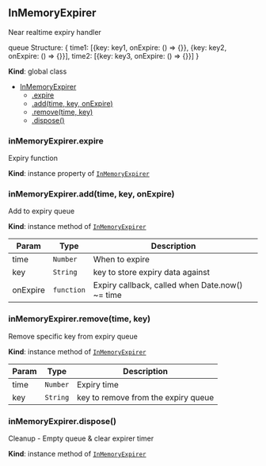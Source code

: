 <a name="InMemoryExpirer"></a>

## InMemoryExpirer
Near realtime expiry handler

queue Structure:
 {
   time1: [{key: key1, onExpire: () => {}}, {key: key2, onExpire: () => {}}],
   time2: [{key: key3, onExpire: () => {}}]
 }

**Kind**: global class  

* [InMemoryExpirer](#InMemoryExpirer)
    * [.expire](#InMemoryExpirer+expire)
    * [.add(time, key, onExpire)](#InMemoryExpirer+add)
    * [.remove(time, key)](#InMemoryExpirer+remove)
    * [.dispose()](#InMemoryExpirer+dispose)

<a name="InMemoryExpirer+expire"></a>

### inMemoryExpirer.expire
Expiry function

**Kind**: instance property of [<code>InMemoryExpirer</code>](#InMemoryExpirer)  
<a name="InMemoryExpirer+add"></a>

### inMemoryExpirer.add(time, key, onExpire)
Add to expiry queue

**Kind**: instance method of [<code>InMemoryExpirer</code>](#InMemoryExpirer)  

| Param | Type | Description |
| --- | --- | --- |
| time | <code>Number</code> | When to expire |
| key | <code>String</code> | key to store expiry data against |
| onExpire | <code>function</code> | Expiry callback, called when Date.now() ~= time |

<a name="InMemoryExpirer+remove"></a>

### inMemoryExpirer.remove(time, key)
Remove specific key from expiry queue

**Kind**: instance method of [<code>InMemoryExpirer</code>](#InMemoryExpirer)  

| Param | Type | Description |
| --- | --- | --- |
| time | <code>Number</code> | Expiry time |
| key | <code>String</code> | key to remove from the expiry queue |

<a name="InMemoryExpirer+dispose"></a>

### inMemoryExpirer.dispose()
Cleanup - Empty queue & clear expirer timer

**Kind**: instance method of [<code>InMemoryExpirer</code>](#InMemoryExpirer)  
